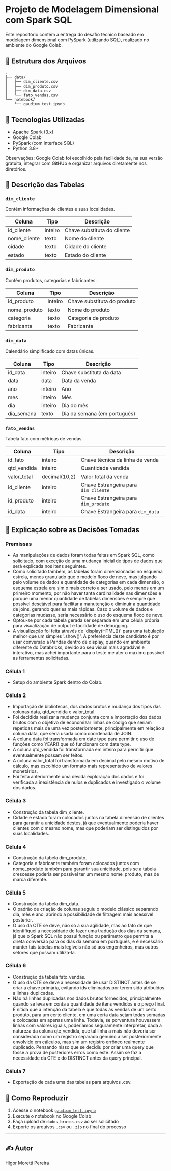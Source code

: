 # Projeto de Modelagem Dimensional com Spark SQL

Este repositório contém a entrega do desafio técnico baseado em modelagem dimensional com PySpark (utilizando SQL), realizado no ambiente do Google Colab.

## 📁 Estrutura dos Arquivos

```
.
├── data/
│   ├── dim_cliente.csv
│   ├── dim_produto.csv
│   ├── dim_data.csv
│   └── fato_vendas.csv
└── notebook/
    └── gaudium_test.ipynb
```

## 🧱 Tecnologias Utilizadas

- Apache Spark (3.x)
- Google Colab
- PySpark (com interface SQL)
- Python 3.8+

Observações: Google Colab foi escolhido pela facilidade de, na sua versão gratuita, integrar com GitHUb e organizar arquivos diretamente nos diretórios.

## 🧠 Descrição das Tabelas

### `dim_cliente`
Contém informações de clientes e suas localidades.

| Coluna         | Tipo    | Descrição                          |
|----------------|---------|------------------------------------|
| id_cliente     | inteiro | Chave substituta do cliente        |
| nome_cliente   | texto   | Nome do cliente                    |
| cidade         | texto   | Cidade do cliente                  |
| estado         | texto   | Estado do cliente                  |

### `dim_produto`
Contém produtos, categorias e fabricantes.

| Coluna         | Tipo    | Descrição                          |
|----------------|---------|------------------------------------|
| id_produto     | inteiro | Chave substituta do produto        |
| nome_produto   | texto   | Nome do produto                    |
| categoria      | texto   | Categoria de produto               |
| fabricante     | texto   | Fabricante                         |

### `dim_data`
Calendário simplificado com datas únicas.

| Coluna         | Tipo    | Descrição                          |
|----------------|---------|------------------------------------|
| id_data        | inteiro | Chave substituta da data           |
| data           | data    | Data da venda                      |
| ano            | inteiro | Ano                                |
| mes            | inteiro | Mês                                |
| dia            | inteiro | Dia do mês                         |
| dia_semana     | texto   | Dia da semana (em português)       |

### `fato_vendas`
Tabela fato com métricas de vendas.

| Coluna         | Tipo          | Descrição                              |
|----------------|---------------|----------------------------------------|
| id_fato        | inteiro       | Chave técnica da linha de venda        |
| qtd_vendida    | inteiro       | Quantidade vendida                     |
| valor_total    | decimal(10,2) | Valor total da venda                   |
| id_cliente     | inteiro       | Chave Estrangeira para `dim_cliente`   |
| id_produto     | inteiro       | Chave Estrangeira para `dim_produto`   |
| id_data        | inteiro       | Chave Estrangeira para `dim_data`      |

## 🧠 Explicação sobre as Decisões Tomadas

### Premissas
- As manipulações de dados foram todas feitas em Spark SQL, como solicitado, com exceção de uma mudança inicial de tipos de dados que será explicada nos itens seguintes.
- Como solicitado também, as tabelas foram dimensionadas no esquema estrela, menos granulado que o modelo floco de neve, mas julgando pelo volume de dados e quantidade de categorias em cada dimensão, o esquema estrela era sim o mais correto a ser usado, pelo menos em um primeiro momento, por não haver tanta cardinalidade nas dimensões e porque uma menor quantidade de tabelas dimensões é sempre que possível desejável para facilitar a manutenção e diminuir a quantidade de joins, gerando queries mais rápidas. Caso o volume de dados e categorias mudasse, seria necessário o uso do esquema floco de neve.
- Optou-se por cada tabela gerada ser separada em uma célula própria para visualização de output e facilidade de debugging.
- A visualização foi feita através de 'display(HTML())' para uma tabulação melhor que um simples '.show()'. A preferência deste candidato é por usar conversão a Pandas dentro de display, quando em ambiente diferente do Databricks, devido ao seu visual mais agradável e interativo, mas achei importante para o teste me ater o máximo possível as ferramentas solicitadas.

### Célula 1
- Setup do ambiente Spark dentro do Colab.

### Célula 2
- Importação de bibliotecas, dos dados brutos e mudança dos tipos das colunas data, qtd_vendida e valor_total.
- Foi decidida realizar a mudança conjunta com a importação dos dados brutos com o objetivo de economizar linhas de código que seriam repetidas mais de uma vez posteriormente, principalmente em relação a coluna data, que seria usada como coordenada de JOIN.
- A coluna data foi transformada em date type para permitir o uso de funções como YEAR() que só funcionam com date type.
- A coluna qtd_vendida foi transformada em inteiro para permitir que eventualmente possam ser feitos.
- A coluna valor_total foi transformada em decimal pelo mesmo motivo de cálculo, mas escolhido um formato mais representativo de valores monetários.
- Foi feita anteriormente uma devida exploração dos dados e foi verificada a inexistência de nulos e duplicados e investigado o volume dos dados.

### Célula 3
- Construção da tabela dim_cliente.
- Cidade e estado foram colocados juntos na tabela dimensão de clientes para garantir a unicidade destes, já que eventualmente poderia haver clientes com o mesmo nome, mas que poderiam ser distinguidos por suas localidades.

### Célula 4
- Construção da tabela dim_produto.
- Categoria e fabricante também foram colocados juntos com nome_produto também para garantir sua unicidade, pois se a tabela crescesse poderia ser possível ter um mesmo nome_produto, mas de marca diferente.

### Célula 5
- Construção da tabela dim_data.
- O padrão de criação de colunas seguiu o modelo clássico separando dia, mês e ano, abrindo a possibilidade de filtragem mais acessível posterior.
- O uso da CTE se deve, não só a sua agilidade, mas ao fato de que identifiquei a necessidade de fazer uma tradução dos dias da semana, já que o Spark SQL não possui função ou parâmetro que permita a direta conversão para os dias da semana em português, e é necessário manter tais tabelas mais legíveis não só aos engenheiros, mas outros setores que possam utilizá-la.

### Célula 6
- Construção da tabela fato_vendas.
- O uso da CTE se deve a necessidade de usar DISTINCT antes de se criar a chave primária, evitando ids eliminados por terem sido atribuídos a linhas duplicadas.
- Não há linhas duplicadas nos dados brutos fornecidos, principalmente quando se leva em conta a quantidade de itens vendidos e o preço final. É nítida que a intenção da tabela é que todas as vendas de um certo produto, para um certo cliente, em uma certa data sejam todas somadas e colocadas em apenas uma linha. Todavia, se porventura houvessem linhas com valores iguais, poderíamos seguramente interpretar, dada a natureza da coluna qte_vendida, que tal linha a mais não deveria ser considerada como um registro separado genuíno a ser posteriormente envolvido em cálculos, mas sim um registro errôneo realmente duplicado. Pensando nisso que se decidiu por criar uma query que fosse a prova de posteriores erros como este. Assim se faz a necessidade da CTE e do DISTINCT antes da query principal.

### Célula 7
- Exportação de cada uma das tabelas para arquivos .csv.

## 🚀 Como Reproduzir

1. Acesse o notebook [`gaudium_test.ipynb`](../notebook/gaudium_test.ipynb)
2. Execute o notebook no Google Colab
3. Faça upload de `dados_brutos.csv` ao ser solicitado
4. Exporte os arquivos `.csv` ou `.zip` no final do processo

---

## ✍️ Autor

Higor Moretti Pereira
